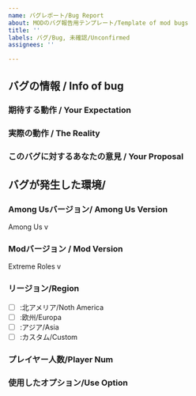```yaml
---
name: バグレポート/Bug Report
about: MODのバグ報告用テンプレート/Template of mod bugs
title: ''
labels: バグ/Bug, 未確認/Unconfirmed
assignees: ''

---
```


## バグの情報 / Info of bug
<!-- バグに関する情報を以下の各項目に記載してください / 
Please provide information about the bug in each of the following fields -->
### 期待する動作 / Your Expectation
<!-- どのようなことをやろうとしたのか、そして何が起きたのか、必要であれば画像等を添付してください / What did you try to do, and what did you expect to happen? Attach screenshots if needed. -->
### 実際の動作 / The Reality
<!-- 期待する動作に対して、実際の動作はどうなのか。動画のURLや画像があるとわかりやすいです / How does the actual behavior compare to the expected behavior? (A video URL or image would be helpful for clarification -->

### このバグに対するあなたの意見 / Your Proposal
<!-- このバグや仕様に対してのあなたの意見 / Your opinion on this bug or specification -->

## バグが発生した環境/
### Among Usバージョン/ Among Us Version
<!-- 右上に表示されているバージョン / Version shown in the upper right corner -->
Among Us v

### Modバージョン / Mod Version
<!-- タイトル画面もしくは設定に表示されているMODバージョン / MOD version shown on the title screen or in the settings -->
Extreme Roles v

### リージョン/Region
<!-- バグが発生したサーバーリージョン / The region where the bug occurred. -->
- [ ] :北アメリア/Noth America
- [ ] :欧州/Europa
- [ ] :アジア/Asia
- [ ] :カスタム/Custom

### プレイヤー人数/Player Num
<!-- バグを確認した時のプレイヤーの人数 / Number of players at the time the bug was identified -->

### 使用したオプション/Use Option
<!-- バグが発生したときのオプション設定、設定よりエクスポートしたものを添付してください / Please attach the option settings when the bug occurs, exported from the settings  -->
